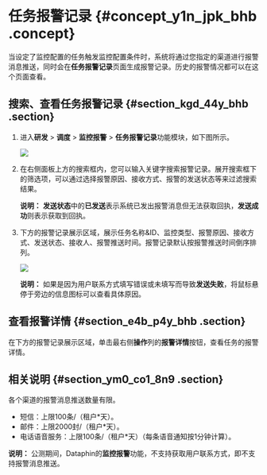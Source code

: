 # 任务报警记录 {#concept_y1n_jpk_bhb .concept}

当设定了监控配置的任务触发监控配置条件时，系统将通过您指定的渠道进行报警消息推送，同时会在**任务报警记录**页面生成报警记录。历史的报警情况都可以在这个页面查看。

## 搜索、查看任务报警记录 {#section_kgd_44y_bhb .section}

1.  进入**研发** \> **调度** \> **监控报警** \> **任务报警记录**功能模块，如下图所示。

    ![](http://static-aliyun-doc.oss-cn-hangzhou.aliyuncs.com/assets/img/136668/155736908440775_zh-CN.png)

2.  在右侧面板上方的搜索框内，您可以输入关键字搜索报警记录。展开搜索框下的筛选项，可以通过选择报警原因、接收方式、报警的发送状态等来过滤搜索结果。

    **说明：** **发送状态**中的**已发送**表示系统已发出报警消息但无法获取回执，**发送成功**则表示获取到回执。

3.  下方的报警记录展示区域，展示任务名称&ID、监控类型、报警原因、接收方式、发送状态、接收人、报警推送时间。报警记录默认按报警推送时间倒序排列。

    ![](http://static-aliyun-doc.oss-cn-hangzhou.aliyuncs.com/assets/img/136668/155736908440776_zh-CN.png)

    **说明：** 如果是因为用户联系方式填写错误或未填写而导致**发送失败**，将鼠标悬停于旁边的信息图标可以查看具体原因。


## 查看报警详情 {#section_e4b_p4y_bhb .section}

在下方的报警记录展示区域，单击最右侧**操作**列的**报警详情**按钮，查看任务的报警详情。

## 相关说明 {#section_ym0_co1_8n9 .section}

各个渠道的报警消息推送数量有限。

-   短信：上限100条/（租户\*天）。
-   邮件：上限2000封/（租户\*天）。
-   电话语音服务：上限100条/（租户\*天）（每条语音通知按1分钟计算）。

**说明：** 公测期间，Dataphin的**监控报警**功能，不支持获取用户联系方式，即不支持报警消息推送。

